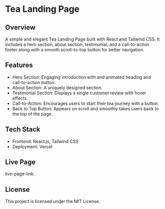 # Tea Landing Page

## Overview

A simple and elegant Tea Landing Page built with React and Tailwind CSS. It includes a hero section, about section, testimonial, and a call-to-action footer along with a smooth scroll-to-top button for better navigation.

## Features

- Hero Section: Engaging introduction with and animated heading and call-to-action button.
- About Section: A uniquely designed section.
- Testimonial Section: Displays a single customer review with hover effects.
- Call-to-Action: Encourages users to start their tea journey with a button.
- Back to Top Button: Appears on scroll and smoothly takes users back to the top of the page.

## Tech Stack

- Frontend: React.js, Tailwind CSS
- Deployment: Vercel

## Live Page

live-page-link:

## License

This project is licensed under the MIT License.
